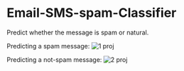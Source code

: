 # Email-SMS-spam-Classifier
Predict whether the message is spam or natural. 

Predicting a spam message: 
![1 proj](https://user-images.githubusercontent.com/55667189/208040752-cfac3c0e-a346-4846-9917-ae9e9d0f98ca.png)

Predicting a not-spam message: 
![2 proj](https://user-images.githubusercontent.com/55667189/208040773-2332ff96-4a70-4750-9415-8310a5048782.png)

